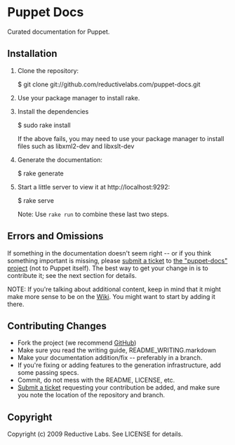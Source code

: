 Puppet Docs
===========

Curated documentation for Puppet.

Installation
------------

1.  Clone the repository:

    $ git clone git://github.com/reductivelabs.com/puppet-docs.git

2.  Use your package manager to install rake.    

3.  Install the dependencies

    $ sudo rake install

    If the above fails, you may need to use your package manager to install
    files such as libxml2-dev and libxslt-dev

4.  Generate the documentation:

    $ rake generate

5.  Start a little server to view it at http://localhost:9292:

    $ rake serve

    Note: Use `rake run` to combine these last two steps.

Errors and Omissions
--------------------

If something in the documentation doesn't seem right -- or if you
think something important is missing, please [submit a ticket][1] to
[the "puppet-docs" project][1] (not to Puppet itself).  The best way
to get your change in is to contribute it; see the next section for
details.

NOTE: If you're talking about additional content, keep in mind that it might
make more sense to be on the [Wiki][2].  You might want to start by
adding it there.

Contributing Changes
--------------------

* Fork the project (we recommend [GitHub][3])
* Make sure you read the writing guide, README_WRITING.markdown
* Make your documentation addition/fix -- preferably in a branch.
* If you're fixing or adding features to the generation 
  infrastructure, add some passing specs.
* Commit, do not mess with the README, LICENSE, etc.
* [Submit a ticket][1] requesting your contribution be added, and make
  sure you note the location of the repository and branch.

[1]: http://projects.reductivelabs.com/projects/puppet-docs
[2]: http://reductivelabs.com/trac/puppet/wiki
[3]: http://github.com

Copyright
---------

Copyright (c) 2009 Reductive Labs. See LICENSE for details.
